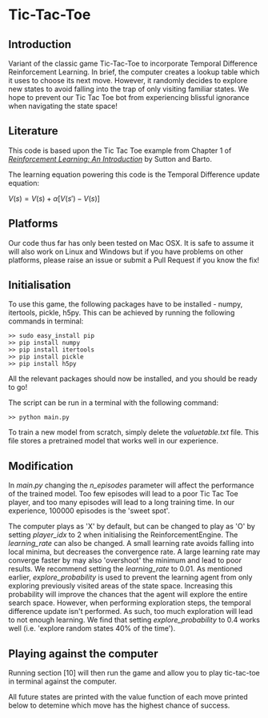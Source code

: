 # Tic-Tac-Toe

## Introduction
Variant of the classic game Tic-Tac-Toe to incorporate Temporal Difference Reinforcement Learning. In brief, the computer creates a lookup table which it uses to choose its next move. However, it randomly decides to explore new states to avoid falling into the trap of only visiting familiar states. We hope to prevent our Tic Tac Toe bot from experiencing blissful ignorance when navigating the state space!

## Literature
This code is based upon the Tic Tac Toe example from Chapter 1 of [_Reinforcement Learning: An Introduction_](http://people.inf.elte.hu/lorincz/Files/RL_2006/SuttonBook.pdf) by Sutton and Barto.

The learning equation powering this code is the Temporal Difference update equation:

$V(s) = V(s) + \alpha [V(s') - V(s)]$

## Platforms
Our code thus far has only been tested on Mac OSX. It is safe to assume it will also work on Linux and Windows but if you have problems on other platforms, please raise an issue or submit a Pull Request if you know the fix!

## Initialisation
To use this game, the following packages have to be installed - numpy, itertools, pickle, h5py. This can be achieved by running the following commands in terminal:

```
>> sudo easy_install pip
>> pip install numpy
>> pip install itertools
>> pip install pickle
>> pip install h5py
```
All the relevant packages should now be installed, and you should be ready to go!

The script can be run in a terminal with the following command:

```
>> python main.py
```

To train a new model from scratch, simply delete the _valuetable.txt_ file. This file stores a pretrained model that works well in our experience. 

## Modification

In _main.py_ changing the _n_episodes_ parameter will affect the performance of the trained model. Too few episodes will lead to a poor Tic Tac Toe player, and too many episodes will lead to a long training time. In our experience, 100000 episodes is the 'sweet spot'.

The computer plays as 'X' by default, but can be changed to play as 'O' by setting _player_idx_ to 2 when initialising the ReinforcementEngine. The _learning_rate_ can also be changed. A small learning rate avoids falling into local minima, but decreases the convergence rate. A large learning rate may converge faster by may also 'overshoot' the minimum and lead to poor results. We recommend setting the _learning_rate_ to 0.01. As mentioned earlier, _explore_probability_ is used to prevent the learning agent from only exploring previously visited areas of the state space. Increasing this probability will improve the chances that the agent will explore the entire search space. However, when performing exploration steps, the temporal difference update isn't performed. As such, too much exploration will lead to not enough learning. We find that setting _explore_probability_ to 0.4 works well (i.e. 'explore random states 40% of the time').

## Playing against the computer
Running section [10] will then run the game and allow you to play tic-tac-toe in terminal against the computer.

All future states are printed with the value function of each move printed below to detemine which move has the highest chance of success.

